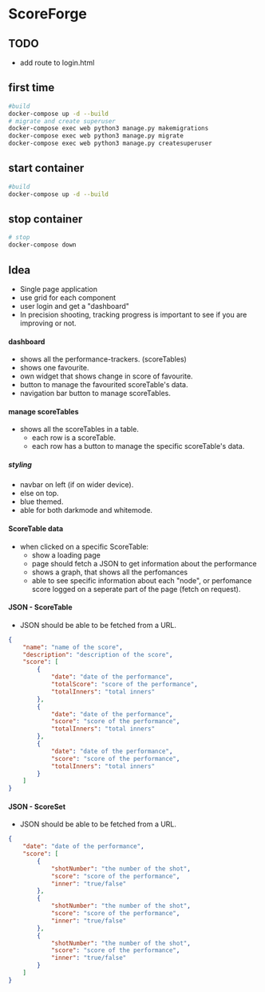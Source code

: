 # ScoreForge

## TODO

-   add route to login.html

## first time

```bash
#build
docker-compose up -d --build
# migrate and create superuser
docker-compose exec web python3 manage.py makemigrations
docker-compose exec web python3 manage.py migrate
docker-compose exec web python3 manage.py createsuperuser
```

## start container

```bash
#build
docker-compose up -d --build
```

## stop container

```bash
# stop
docker-compose down
```

## Idea

-   Single page application
-   use grid for each component
-   user login and get a "dashboard"
-   In precision shooting, tracking progress is important to see if you are improving or not.

#### dashboard

-   shows all the performance-trackers. (scoreTables)
-   shows one favourite.
-   own widget that shows change in score of favourite.
-   button to manage the favourited scoreTable's data.
-   navigation bar button to manage scoreTables.

#### manage scoreTables

-   shows all the scoreTables in a table.
    -   each row is a scoreTable.
    -   each row has a button to manage the specific scoreTable's data.

##### styling

-   navbar on left (if on wider device).
-   else on top.
-   blue themed.
-   able for both darkmode and whitemode.

#### ScoreTable data

-   when clicked on a specific ScoreTable:
    -   show a loading page
    -   page should fetch a JSON to get information about the performance
    -   shows a graph, that shows all the perfomances
    -   able to see specific information about each "node", or perfomance score logged on a seperate part of the page (fetch on request).

#### JSON - ScoreTable

-   JSON should be able to be fetched from a URL.

```json
{
	"name": "name of the score",
	"description": "description of the score",
	"score": [
		{
			"date": "date of the performance",
			"totalScore": "score of the performance",
			"totalInners": "total inners"
		},
		{
			"date": "date of the performance",
			"score": "score of the performance",
			"totalInners": "total inners"
		},
		{
			"date": "date of the performance",
			"score": "score of the performance",
			"totalInners": "total inners"
		}
	]
}
```

#### JSON - ScoreSet

-   JSON should be able to be fetched from a URL.

```json
{
	"date": "date of the performance",
	"score": [
		{
			"shotNumber": "the number of the shot",
			"score": "score of the performance",
			"inner": "true/false"
		},
		{
			"shotNumber": "the number of the shot",
			"score": "score of the performance",
			"inner": "true/false"
		},
		{
			"shotNumber": "the number of the shot",
			"score": "score of the performance",
			"inner": "true/false"
		}
	]
}
```
